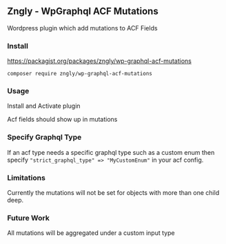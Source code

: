 ## Zngly - WpGraphql ACF Mutations

Wordpress plugin which add mutations to ACF Fields

### Install

https://packagist.org/packages/zngly/wp-graphql-acf-mutations

`composer require zngly/wp-graphql-acf-mutations`

### Usage

Install and Activate plugin

Acf fields should show up in mutations

### Specify Graphql Type

If an acf type needs a specific graphql type such as a custom enum then specify
`"strict_graphql_type" => "MyCustomEnum"` in your acf config.

### Limitations

Currently the mutations will not be set for objects with more than one child deep.

### Future Work

All mutations will be aggregated under a custom input type
